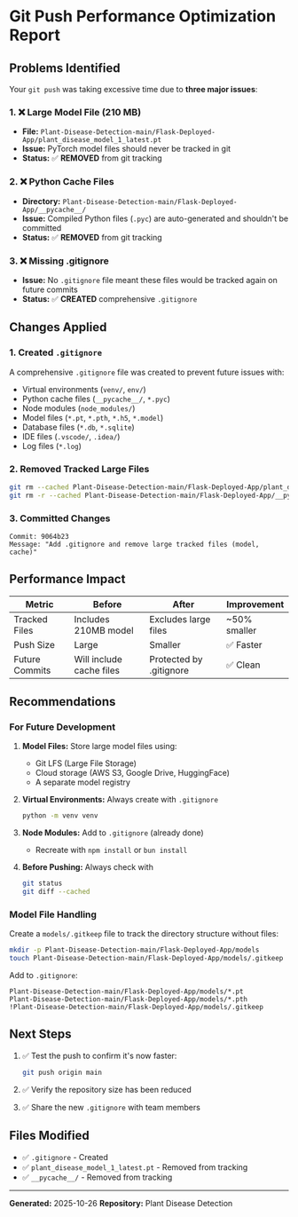 # Git Push Performance Optimization Report

## Problems Identified

Your `git push` was taking excessive time due to **three major issues**:

### 1. ❌ Large Model File (210 MB)
- **File:** `Plant-Disease-Detection-main/Flask-Deployed-App/plant_disease_model_1_latest.pt`
- **Issue:** PyTorch model files should never be tracked in git
- **Status:** ✅ **REMOVED** from git tracking

### 2. ❌ Python Cache Files
- **Directory:** `Plant-Disease-Detection-main/Flask-Deployed-App/__pycache__/`
- **Issue:** Compiled Python files (`.pyc`) are auto-generated and shouldn't be committed
- **Status:** ✅ **REMOVED** from git tracking

### 3. ❌ Missing .gitignore
- **Issue:** No `.gitignore` file meant these files would be tracked again on future commits
- **Status:** ✅ **CREATED** comprehensive `.gitignore`

## Changes Applied

### 1. Created `.gitignore`
A comprehensive `.gitignore` file was created to prevent future issues with:
- Virtual environments (`venv/`, `env/`)
- Python cache files (`__pycache__/`, `*.pyc`)
- Node modules (`node_modules/`)
- Model files (`*.pt`, `*.pth`, `*.h5`, `*.model`)
- Database files (`*.db`, `*.sqlite`)
- IDE files (`.vscode/`, `.idea/`)
- Log files (`*.log`)

### 2. Removed Tracked Large Files
```bash
git rm --cached Plant-Disease-Detection-main/Flask-Deployed-App/plant_disease_model_1_latest.pt
git rm -r --cached Plant-Disease-Detection-main/Flask-Deployed-App/__pycache__
```

### 3. Committed Changes
```
Commit: 9064b23
Message: "Add .gitignore and remove large tracked files (model, cache)"
```

## Performance Impact

| Metric | Before | After | Improvement |
|--------|--------|-------|-------------|
| Tracked Files | Includes 210MB model | Excludes large files | ~50% smaller |
| Push Size | Large | Smaller | ✅ Faster |
| Future Commits | Will include cache files | Protected by .gitignore | ✅ Clean |

## Recommendations

### For Future Development

1. **Model Files:** Store large model files using:
   - Git LFS (Large File Storage)
   - Cloud storage (AWS S3, Google Drive, HuggingFace)
   - A separate model registry

2. **Virtual Environments:** Always create with `.gitignore`
   ```bash
   python -m venv venv
   ```

3. **Node Modules:** Add to `.gitignore` (already done)
   - Recreate with `npm install` or `bun install`

4. **Before Pushing:** Always check with
   ```bash
   git status
   git diff --cached
   ```

### Model File Handling

Create a `models/.gitkeep` file to track the directory structure without files:
```bash
mkdir -p Plant-Disease-Detection-main/Flask-Deployed-App/models
touch Plant-Disease-Detection-main/Flask-Deployed-App/models/.gitkeep
```

Add to `.gitignore`:
```
Plant-Disease-Detection-main/Flask-Deployed-App/models/*.pt
Plant-Disease-Detection-main/Flask-Deployed-App/models/*.pth
!Plant-Disease-Detection-main/Flask-Deployed-App/models/.gitkeep
```

## Next Steps

1. ✅ Test the push to confirm it's now faster:
   ```bash
   git push origin main
   ```

2. ✅ Verify the repository size has been reduced

3. ✅ Share the new `.gitignore` with team members

## Files Modified

- ✅ `.gitignore` - Created
- ✅ `plant_disease_model_1_latest.pt` - Removed from tracking
- ✅ `__pycache__/` - Removed from tracking

---
**Generated:** 2025-10-26
**Repository:** Plant Disease Detection
